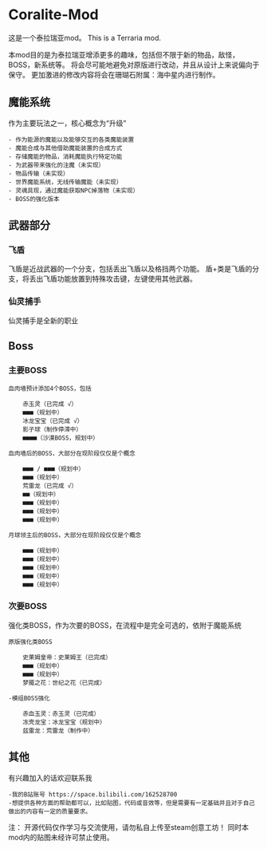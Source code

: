 # Coralite-Mod
这是一个泰拉瑞亚mod。
This is a Terraria mod.

本mod目的是为泰拉瑞亚增添更多的趣味，包括但不限于新的物品，敌怪，BOSS，新系统等。
将会尽可能地避免对原版进行改动，并且从设计上来说偏向于保守。
更加激进的修改内容将会在珊瑚石附属：海中星内进行制作。

## 魔能系统
作为主要玩法之一，核心概念为“升级”

    - 作为能源的魔能以及能够交互的各类魔能装置
    - 魔能合成与其他借助魔能装置的合成方式
    - 存储魔能的物品，消耗魔能执行特定功能
    - 为武器带来强化的注魔（未实现）
    - 物品传输（未实现）
    - 世界魔能系统，无线传输魔能（未实现）
    - 灵魂具现，通过魔能获取NPC掉落物（未实现）
    - BOSS的强化版本

## 武器部分
### 飞盾
飞盾是近战武器的一个分支，包括丢出飞盾以及格挡两个功能。
盾+类是飞盾的分支，将丢出飞盾功能放置到特殊攻击键，左键使用其他武器。

### 仙灵捕手
仙灵捕手是全新的职业

## Boss
### 主要BOSS

    血肉墙预计添加4个BOSS，包括

        赤玉灵（已完成 √）
        ■■■（规划中）
        冰龙宝宝（已完成 √）
	    影子球（制作停滞中）
        ■■■■（沙漠BOSS，规划中）

    血肉墙后的BOSS，大部分在现阶段仅仅是个概念

        ■■■ / ■■■（规划中）
        ■■■（规划中）
        荒雷龙（已完成 √）
        ■■（规划中）
        ■■■（规划中）
        ■■■（规划中）
        ■■■（规划中）

    月球领主后的BOSS，大部分在现阶段仅仅是个概念

        ■■■（规划中）
        ■■■（规划中）
        ■■■（规划中）
        ■■■（规划中）
        ■■■（规划中）

### 次要BOSS
强化类BOSS，作为次要的BOSS，在流程中是完全可选的，依附于魔能系统

    原版强化类BOSS

        史莱姆皇帝：史莱姆王（已完成）
        ■■■（规划中）
        ■■■（规划中）
        梦魇之花：世纪之花（已完成）

    -模组BOSS强化
        
        赤血玉灵：赤玉灵（已完成）
        冻壳龙宝：冰龙宝宝（规划中）
        兹雷龙：荒雷龙（制作中）

## 其他

有兴趣加入的话欢迎联系我

    -我的B站账号 https://space.bilibili.com/162528700
    -想提供各种方面的帮助都可以，比如贴图，代码或音效等，但是需要有一定基础并且对于自己做出的内容有一定的质量要求。

注：
开源代码仅作学习与交流使用，请勿私自上传至steam创意工坊！
同时本mod内的贴图未经许可禁止使用。

